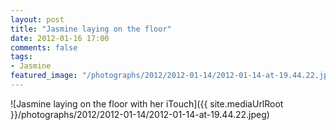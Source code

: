 ```yaml
---
layout: post
title: "Jasmine laying on the floor"
date: 2012-01-16 17:00
comments: false
tags: 
- Jasmine
featured_image: "/photographs/2012/2012-01-14/2012-01-14-at-19.44.22.jpeg"
---
```

![Jasmine laying on the floor with her iTouch]({{ site.mediaUrlRoot }}/photographs/2012/2012-01-14/2012-01-14-at-19.44.22.jpeg)



